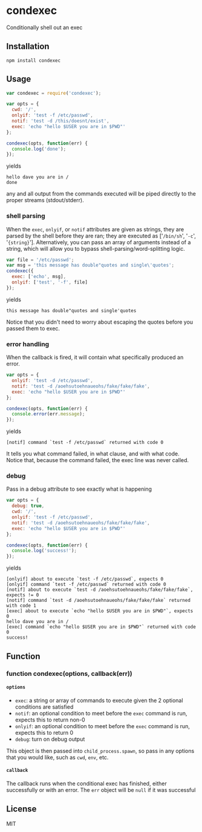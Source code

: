 condexec
========

Conditionally shell out an exec

Installation
------------

    npm install condexec

Usage
-----

``` js
var condexec = require('condexec');

var opts = {
  cwd: '/',
  onlyif: 'test -f /etc/passwd',
  notif: 'test -d /this/doesnt/exist',
  exec: 'echo "hello $USER you are in $PWD"'
};

condexec(opts, function(err) {
  console.log('done');
});
```

yields

```
hello dave you are in /
done
```

any and all output from the commands executed will be piped directly
to the proper streams (stdout/stderr).

### shell parsing

When the `exec`, `onlyif`, or `notif` attributes are given as strings, they are parsed
by the shell before they are ran; they are executed as ['`/bin/sh`', '`-c`', '`{string}`'].
Alternatively, you can pass an array of arguments instead of a string, which will allow
you to bypass shell-parsing/word-splitting logic.


``` js
var file = '/etc/passwd';
var msg = 'this message has double"quotes and single\'quotes';
condexec({
  exec: ['echo', msg],
  onlyif: ['test', '-f', file]
});
```

yields

```
this message has double"quotes and single'quotes
```

Notice that you didn't need to worry about escaping the quotes before you
passed them to exec.

### error handling

When the callback is fired, it will contain what specifically produced an error.

``` js
var opts = {
  onlyif: 'test -d /etc/passwd',
  notif: 'test -d /aoehsutoehnaueohs/fake/fake/fake',
  exec: 'echo "hello $USER you are in $PWD"'
};

condexec(opts, function(err) {
  console.error(err.message);
});
```

yields

```
[notif] command `test -f /etc/passwd` returned with code 0
```

It tells you what command failed, in what clause, and with what code.
Notice that, because the command failed, the exec line was never called.

### debug

Pass in a debug attribute to see exactly what is happening

``` js
var opts = {
  debug: true,
  cwd: '/',
  onlyif: 'test -f /etc/passwd',
  notif: 'test -d /aoehsutoehnaueohs/fake/fake/fake',
  exec: 'echo "hello $USER you are in $PWD"'
};

condexec(opts, function(err) {
  console.log('success!');
});
```

yields

```
[onlyif] about to execute `test -f /etc/passwd`, expects 0
[onlyif] command `test -f /etc/passwd` returned with code 0
[notif] about to execute `test -d /aoehsutoehnaueohs/fake/fake/fake`, expects != 0
[notif] command `test -d /aoehsutoehnaueohs/fake/fake/fake` returned with code 1
[exec] about to execute `echo "hello $USER you are in $PWD"`, expects 0
hello dave you are in /
[exec] command `echo "hello $USER you are in $PWD"` returned with code 0
success!
```

Function
--------

### function condexec(options, callback(err))

#### `options`

* `exec`: a string or array of commands to execute given the 2 optional conditions are satisfied
* `notif`: an optional condition to meet before the `exec` command is run, expects this to return non-0
* `onlyif`: an optional condition to meet before the `exec` command is run, expects this to return 0
* `debug`: turn on debug output

This object is then passed into `child_process.spawn`, so pass in any options that you would like,
such as `cwd`, `env`, etc.

#### `callback`

The callback runs when the conditional exec has finished, either successfully or with an error.
The `err` object will be `null` if it was successful

License
-------

MIT
